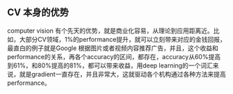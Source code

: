 



## CV 本身的优势

computer vision 有个先天的优势，就是商业化容易，从理论到应用距离近。比如，大部分CV领域，1%的performance提升，就可以立刻带来对应的金钱回报，最直白的例子就是Google 根据图片或者视频内容推荐广告，并且，这个收益和performance的关系，再各个accuracy的区间，都存在，accuracy从60%提高到61%，和80%提高的81%，都可以带来收益，用deep learning的一个词汇来说，就是gradient一直存在，并且非常大，这就驱动各个机构通过各种方法来提高performance。
